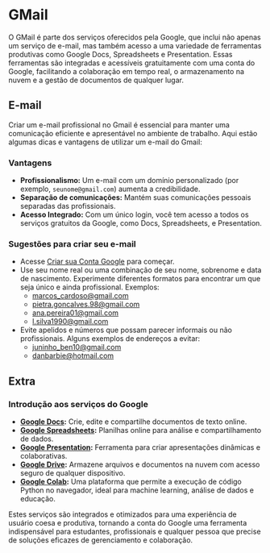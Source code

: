 # GMail

O GMail é parte dos serviços oferecidos pela Google, que inclui não apenas um serviço de e-mail, mas também acesso a uma variedade de ferramentas produtivas como Google Docs, Spreadsheets e Presentation. Essas ferramentas são integradas e acessíveis gratuitamente com uma conta do Google, facilitando a colaboração em tempo real, o armazenamento na nuvem e a gestão de documentos de qualquer lugar.

## E-mail

Criar um e-mail profissional no Gmail é essencial para manter uma comunicação eficiente e apresentável no ambiente de trabalho. Aqui estão algumas dicas e vantagens de utilizar um e-mail do Gmail:

### Vantagens
- **Profissionalismo:** Um e-mail com um domínio personalizado (por exemplo, `seunome@gmail.com`) aumenta a credibilidade.
- **Separação de comunicações:** Mantém suas comunicações pessoais separadas das profissionais.
- **Acesso Integrado:** Com um único login, você tem acesso a todos os serviços gratuitos da Google, como Docs, Spreadsheets, e Presentation.

### Sugestões para criar seu e-mail
- Acesse [Criar sua Conta Google](https://accounts.google.com/SignUp?hl=pt-BR) para começar.
- Use seu nome real ou uma combinação de seu nome, sobrenome e data de nascimento. Experimente diferentes formatos para encontrar um que seja único e ainda profissional. Exemplos:
   - marcos_cardoso@gmail.com
   - pietra.goncalves.98@gmail.com
   - ana.pereira01@gmail.com
   - l.silva1990@gmail.com
- Evite apelidos e números que possam parecer informais ou não profissionais. Alguns exemplos de endereços a evitar:
   - juninho_ben10@gmail.com
   - danbarbie@hotmail.com

## Extra

### Introdução aos serviços do Google
- **[Google Docs](https://docs.google.com):** Crie, edite e compartilhe documentos de texto online.
- **[Google Spreadsheets](https://docs.google.com/spreadsheets/):** Planilhas online para análise e compartilhamento de dados.
- **[Google Presentation](https://docs.google.com/presentation):** Ferramenta para criar apresentações dinâmicas e colaborativas.
- **[Google Drive](https://drive.google.com/):** Armazene arquivos e documentos na nuvem com acesso seguro de qualquer dispositivo.
- **[Google Colab](https://colab.google/):** Uma plataforma que permite a execução de código Python no navegador, ideal para machine learning, análise de dados e educação.


Estes serviços são integrados e otimizados para uma experiência de usuário coesa e produtiva, tornando a conta do Google uma ferramenta indispensável para estudantes, profissionais e qualquer pessoa que precise de soluções eficazes de gerenciamento e colaboração.
